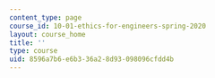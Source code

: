 ```yaml
---
content_type: page
course_id: 10-01-ethics-for-engineers-spring-2020
layout: course_home
title: ''
type: course
uid: 8596a7b6-e6b3-36a2-8d93-098096cfdd4b
---
```

